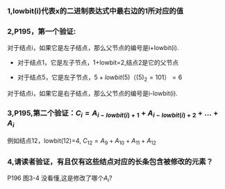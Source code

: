 ### 1,lowbit(i)代表x的二进制表达式中最右边的1所对应的值

### 2,P195，第一个验证:
对于结点i，如果它是左子结点，那么父节点的编号是i+lowbit(i).

* 对于结点1，它是左子节点，1+lowbit=2,结点2是它的父节点

* 对于结点5，它是左子节点，$5+lowbit(5)（(5)_{2}=101）=6$

对于结点i，如果它是右子结点，那么父节点的编号是i-lowbit(i).
### 3,P195,第二个验证：$C_{i}=A_{i-lowbit(i)+1}+A_{i-lowbit(i)+2}+...+A_{i}$

例如结点12，lowbit(12)=4,
$C_{12}=A_{9}+A_{10}+A_{11}+A_{12}$

### 4,请读者验证，有且仅有这些结点对应的长条包含被修改的元素？
P196 图3-4 没看懂,这是修改了哪个$A_{i}$?



